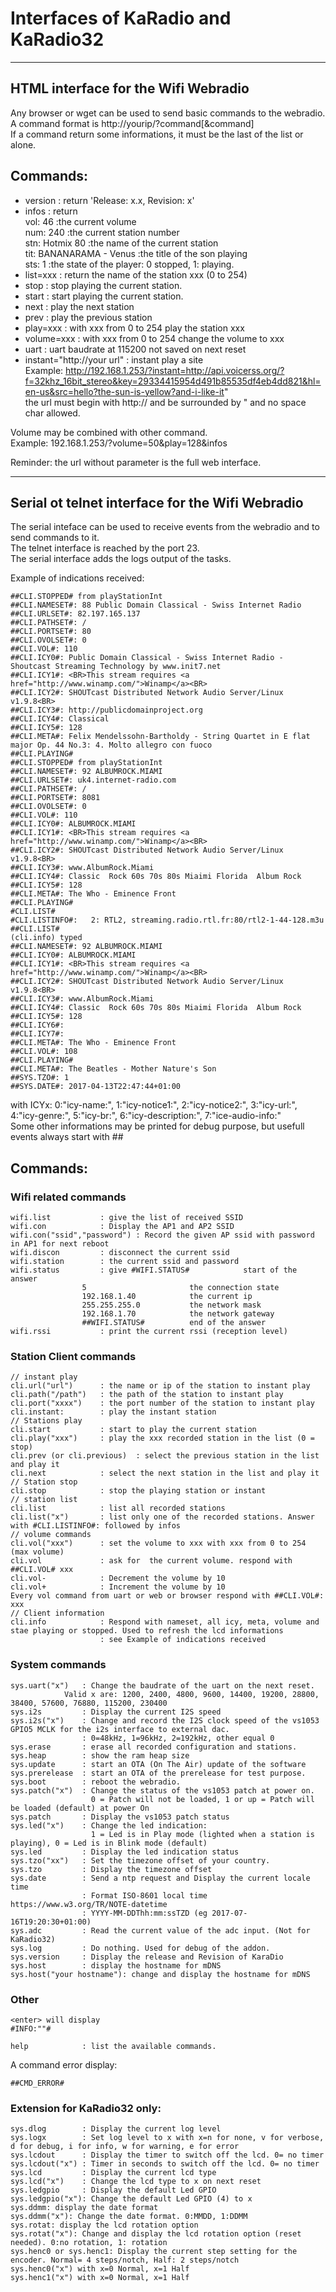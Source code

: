 # Interfaces of KaRadio and KaRadio32
____________________________________

## HTML interface for the Wifi Webradio
Any browser or wget can be used to send basic commands to the webradio.  
A command format is http://yourip/?command[&command]  
If a command return some informations, it must be the last of the list or alone.

## Commands:  
- version		: return 'Release: x.x, Revision: x'  
- infos			: return   
				vol: 46						:the current volume  
				num: 240						:the current station number  
				stn: Hotmix 80					:the name of the current station  
				tit: BANANARAMA - Venus 		:the title of the son playing  
				sts: 1							:the state of the player: 0 stopped, 1:   playing.
- list=xxx		: return the name of the station xxx (0 to 254)				
- stop			: stop playing the current station.
- start			: start playing the current station.
- next			: play the next station
- prev			: play the previous station
- play=xxx		: with xxx from 0 to 254  play the station xxx
- volume=xxx		: with xxx from 0 to 254  change the volume to xxx
- uart			: uart baudrate at 115200 not saved on next reset
- instant="http://your url" : instant play a site  
Example: http://192.168.1.253/?instant=http://api.voicerss.org/?f=32khz_16bit_stereo&key=29334415954d491b85535df4eb4dd821&hl=en-us&src=hello?the-sun-is-yellow?and-i-like-it"  
the url must begin with http:// and be surrounded by " and no space char allowed.

Volume may be combined with other command.  
Example: 192.168.1.253/?volume=50&play=128&infos

Reminder: the url without parameter is the full web interface.



-------------------------------------------------
## Serial ot telnet interface for the Wifi Webradio


The serial inteface can be used to receive events from the webradio and to send commands to it.  
The telnet interface is reached by the port 23.  
The serial interface adds the logs output of the tasks.  

Example of indications received: 
```
##CLI.STOPPED# from playStationInt
##CLI.NAMESET#: 88 Public Domain Classical - Swiss Internet Radio
##CLI.URLSET#: 82.197.165.137
##CLI.PATHSET#: /
##CLI.PORTSET#: 80
##CLI.OVOLSET#: 0
##CLI.VOL#: 110
##CLI.ICY0#: Public Domain Classical - Swiss Internet Radio - Shoutcast Streaming Technology by www.init7.net
##CLI.ICY1#: <BR>This stream requires <a href="http://www.winamp.com/">Winamp</a><BR>
##CLI.ICY2#: SHOUTcast Distributed Network Audio Server/Linux v1.9.8<BR>
##CLI.ICY3#: http://publicdomainproject.org
##CLI.ICY4#: Classical
##CLI.ICY5#: 128
##CLI.META#: Felix Mendelssohn-Bartholdy - String Quartet in E flat major Op. 44 No.3: 4. Molto allegro con fuoco
##CLI.PLAYING#
##CLI.STOPPED# from playStationInt
##CLI.NAMESET#: 92 ALBUMROCK.MIAMI
##CLI.URLSET#: uk4.internet-radio.com
##CLI.PATHSET#: /
##CLI.PORTSET#: 8081
##CLI.OVOLSET#: 0
##CLI.VOL#: 110
##CLI.ICY0#: ALBUMROCK.MIAMI
##CLI.ICY1#: <BR>This stream requires <a href="http://www.winamp.com/">Winamp</a><BR>
##CLI.ICY2#: SHOUTcast Distributed Network Audio Server/Linux v1.9.8<BR>
##CLI.ICY3#: www.AlbumRock.Miami
##CLI.ICY4#: Classic  Rock 60s 70s 80s Miaimi Florida  Album Rock
##CLI.ICY5#: 128
##CLI.META#: The Who - Eminence Front 
##CLI.PLAYING#
#CLI.LIST#
#CLI.LISTINFO#:   2: RTL2, streaming.radio.rtl.fr:80/rtl2-1-44-128.m3u
##CLI.LIST#
(cli.info) typed
##CLI.NAMESET#: 92 ALBUMROCK.MIAMI
##CLI.ICY0#: ALBUMROCK.MIAMI
##CLI.ICY1#: <BR>This stream requires <a href="http://www.winamp.com/">Winamp</a><BR>
##CLI.ICY2#: SHOUTcast Distributed Network Audio Server/Linux v1.9.8<BR>
##CLI.ICY3#: www.AlbumRock.Miami
##CLI.ICY4#: Classic  Rock 60s 70s 80s Miaimi Florida  Album Rock
##CLI.ICY5#: 128
##CLI.ICY6#: 
##CLI.ICY7#: 
##CLI.META#: The Who - Eminence Front
##CLI.VOL#: 108
##CLI.PLAYING#
##CLI.META#: The Beatles - Mother Nature's Son 
##SYS.TZO#: 1
##SYS.DATE#: 2017-04-13T22:47:44+01:00
```

with ICYx: 0:"icy-name:", 1:"icy-notice1:", 2:"icy-notice2:",  3:"icy-url:", 4:"icy-genre:", 5:"icy-br:", 6:"icy-description:", 7:"ice-audio-info:"  
Some other informations may be printed for debug purpose, but usefull events always start with ##


## Commands:

### Wifi related commands
```
wifi.list			: give the list of received SSID
wifi.con			: Display the AP1 and AP2 SSID
wifi.con("ssid","password")	: Record the given AP ssid with password in AP1 for next reboot
wifi.discon			: disconnect the current ssid
wifi.station		: the current ssid and password
wifi.status			: give #WIFI.STATUS#			start of the answer
				5						the connection state
				192.168.1.40			the current ip
				255.255.255.0			the network mask
				192.168.1.70			the network gateway
				##WIFI.STATUS#			end of the answer
wifi.rssi			: print the current rssi (reception level)
```				

### Station Client commands
```
// instant play
cli.url("url")		: the name or ip of the station to instant play
cli.path("/path")	: the path of the station to instant play
cli.port("xxxx")	: the port number of the station to instant play
cli.instant:		: play the instant station
// Stations play					
cli.start			: start to play the current station
cli.play("xxx")		: play the xxx recorded station in the list (0 = stop)
cli.prev (or cli.previous)	: select the previous station in the list and play it
cli.next			: select the next station in the list and play it
// Station stop
cli.stop			: stop the playing station or instant
// station list
cli.list			: list all recorded stations
cli.list("x")		: list only one of the recorded stations. Answer with #CLI.LISTINFO#: followed by infos
// volume commands
cli.vol("xxx")		: set the volume to xxx with xxx from 0 to 254 (max volume)
cli.vol				: ask for  the current volume. respond with ##CLI.VOL# xxx
cli.vol-			: Decrement the volume by 10
cli.vol+			: Increment the volume by 10
Every vol command from uart or web or browser respond with ##CLI.VOL#: xxx
// Client information
cli.info			: Respond with nameset, all icy, meta, volume and stae playing or stopped. Used to refresh the lcd informations
					: see Example of indications received
```
### System commands
```
sys.uart("x")	: Change the baudrate of the uart on the next reset. 
			Valid x are: 1200, 2400, 4800, 9600, 14400, 19200, 28800, 38400, 57600, 76880, 115200, 230400	
sys.i2s			: Display the current I2S speed			
sys.i2s("x")	: Change and record the I2S clock speed of the vs1053 GPIO5 MCLK for the i2s interface to external dac. 
				: 0=48kHz, 1=96kHz, 2=192kHz, other equal 0
sys.erase		: erase all recorded configuration and stations.
sys.heap		: show the ram heap size
sys.update		: start an OTA (On The Air) update of the software
sys.prerelease	: start an OTA of the prerelease for test purpose.
sys.boot		: reboot the webradio.
sys.patch("x")	: Change the status of the vs1053 patch at power on. 
				  0 = Patch will not be loaded, 1 or up = Patch will be loaded (default) at power On
sys.patch		: Display the vs1053 patch status
sys.led("x")	: Change the led indication: 
				  1 = Led is in Play mode (lighted when a station is playing), 0 = Led is in Blink mode (default)
sys.led			: Display the led indication status
sys.tzo("xx")	: Set the timezone offset of your country.
sys.tzo			: Display the timezone offset
sys.date		: Send a ntp request and Display the current locale time
				: Format ISO-8601 local time   https://www.w3.org/TR/NOTE-datetime
				: YYYY-MM-DDThh:mm:ssTZD (eg 2017-07-16T19:20:30+01:00)
sys.adc			: Read the current value of the adc input. (Not for KaRadio32)
sys.log			: Do nothing. Used for debug of the addon.	
sys.version		: Display the release and Revision of KaraDio
sys.host		: display the hostname for mDNS			
sys.host("your hostname"): change and display the hostname for mDNS
```
### Other
```
<enter> will display 
#INFO:""#

help			: list the available commands.
```
A command error display:
```
##CMD_ERROR#
```
### Extension for KaRadio32 only:
```
sys.dlog		: Display the current log level
sys.logx		: Set log level to x with x=n for none, v for verbose, d for debug, i for info, w for warning, e for error
sys.lcdout		: Display the timer to switch off the lcd. 0= no timer
sys.lcdout("x")	: Timer in seconds to switch off the lcd. 0= no timer
sys.lcd			: Display the current lcd type
sys.lcd("x")	: Change the lcd type to x on next reset
sys.ledgpio		: Display the default Led GPIO
sys.ledgpio("x"): Change the default Led GPIO (4) to x
sys.ddmm: display the date format
sys.ddmm("x"): Change the date format. 0:MMDD, 1:DDMM
sys.rotat: display the lcd rotation option
sys.rotat("x"): Change and display the lcd rotation option (reset needed). 0:no rotation, 1: rotation
sys.henc0 or sys.henc1: Display the current step setting for the encoder. Normal= 4 steps/notch, Half: 2 steps/notch
sys.henc0("x") with x=0 Normal, x=1 Half
sys.henc1("x") with x=0 Normal, x=1 Half
```